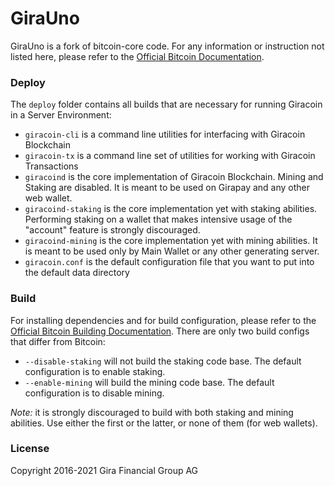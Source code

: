 # GiraUno
GiraUno is a fork of bitcoin-core code. For any information or instruction not listed here, please refer to the [Official Bitcoin Documentation](https://github.com/bitcoin/bitcoin/tree/master/doc).

### Deploy

The `deploy` folder contains all builds that are necessary for running Giracoin in a Server Environment:

  - `giracoin-cli` is a command line utilities for interfacing with Giracoin Blockchain
  - `giracoin-tx` is a command line set of utilities for working with Giracoin Transactions
  - `giracoind` is the core implementation of Giracoin Blockchain. Mining and Staking are disabled. It is meant to be used on Girapay and any other web wallet.
  - `giracoind-staking` is the core implementation yet with staking abilities. Performing staking on a wallet that makes intensive usage of the "account" feature is strongly discouraged.
  - `giracoind-mining` is the core implementation yet with mining abilities. It is meant to be used only by Main Wallet or any other generating server.
  - `giracoin.conf` is the default configuration file that you want to put into the default data directory

### Build
For installing dependencies and for build configuration, please refer to the [Official Bitcoin Building Documentation](https://github.com/bitcoin/bitcoin/blob/master/doc/build-unix.md). There are only two build configs that differ from Bitcoin:

- `--disable-staking` will not build the staking code base. The default configuration is to enable staking.
- `--enable-mining` will build the mining code base. The default configuration is to disable mining.

*Note:* it is strongly discouraged to build with both staking and mining abilities. Use either the first or the latter, or none of them (for web wallets).


### License
Copyright 2016-2021 Gira Financial Group AG

